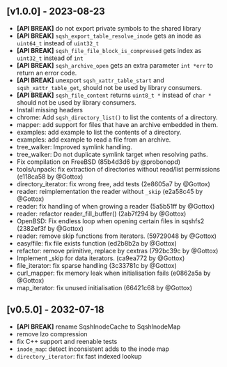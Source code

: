 ## [v1.0.0] - 2023-08-23

- **[API BREAK]** do not export private symbols to the shared library
- **[API BREAK]** `sqsh_export_table_resolve_inode` gets an inode as `uint64_t`
  instead of `uint32_t`
- **[API BREAK]** `sqsh_file_file_block_is_compressed` gets index as
  `uint32_t` instead of `int`
- **[API BREAK]** `sqsh_archive_open` gets an extra parameter `int *err` to
  return an error code.
- **[API BREAK]** unexport `sqsh_xattr_table_start` and `sqsh_xattr_table_get`,
  should not be used by library consumers.
- **[API BREAK]** `sqsh_file_content` returns `uint8_t *` instead of `char *`
  should not be used by library consumers.
- Install missing headers
- chrome: Add `sqsh_directory_list()` to list the contents of a directory.
- mapper: add support for files that have an archive embedded in them.
- examples: add example to list the contents of a directory.
- examples: add example to read a file from an archive.
- tree\_walker: Improved symlink handling.
- tree\_walker: Do not duplicate symlink target when resolving paths.
- Fix compilation on FreeBSD (85b4d3d6 by @probonopd)
- tools/unpack: fix extraction of directories without read/list permissions (e118ca58 by @Gottox)
- directory_iterator: fix wrong free, add tests (2e8605a7 by @Gottox)
- reader: reimplementation the reader without `_skip` (e2a58c45 by @Gottox)
- reader: fix handling of when growing a reader (5a5b51ff by @Gottox)
- reader: refactor reader\_fill\_buffer() (2ab7f294 by @Gottox)
- OpenBSD: Fix endless loop when opening certain files in sqshfs2 (2382ef3f by @Gottox)
- reader: remove skip functions from iterators. (59729048 by @Gottox)
- easy/file: fix file exists function (ed2b8b2a by @Gottox)
- refactor: remove primitive, replace by cextras (792bc39c by @Gottox)
- Implement \_skip for data iterators. (ca9ea772 by @Gottox)
- file\_iterator: fix sparse handling (3c33781c by @Gottox)
- curl\_mapper: fix memory leak when initialisation fails (e0862a5a by @Gottox)
- map\_iterator: fix unused initialisation (66421c68 by @Gottox)

## [v0.5.0] - 2032-07-18

- **[API BREAK]** rename SqshInodeCache to SqshInodeMap
- remove lzo compression
- fix C++ support and reenable tests
- `inode_map`: detect inconsistent adds to the inode map
- `directory_iterator`: fix fast indexed lookup

